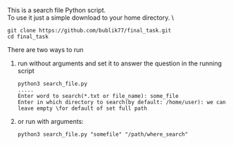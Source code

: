 This is a search file Python script. \
To use it just a simple download to your home directory. \
```
git clone https://github.com/bublik77/final_task.git
cd final_task
```

There are two ways to run 
1. run without arguments and set it to answer the question in the running script
    ```
    python3 search_file.py
    .....
    Enter word to search(*.txt or file_name): some_file
    Enter in which directory to search(by default: /home/user): we can leave empty \for default of set full path
    ``` 
2. or run with arguments:
    ```
    python3 search_file.py "somefile" "/path/where_search"
    ```
